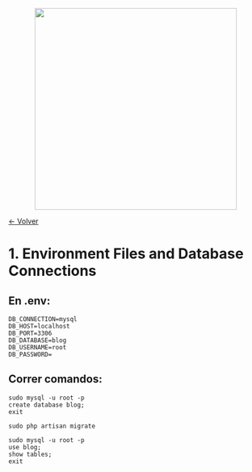 <p align="center"><a href="https://laravel.com" target="_blank"><img src="https://raw.githubusercontent.com/laravel/art/master/logo-lockup/5%20SVG/2%20CMYK/1%20Full%20Color/laravel-logolockup-cmyk-red.svg" width="400"></a></p>

[<- Volver](../../README.md)

# 1. Environment Files and Database Connections

## En .env:

    DB_CONNECTION=mysql
    DB_HOST=localhost
    DB_PORT=3306
    DB_DATABASE=blog
    DB_USERNAME=root
    DB_PASSWORD=

## Correr comandos:

    sudo mysql -u root -p
    create database blog;
    exit

    sudo php artisan migrate

    sudo mysql -u root -p
    use blog;
    show tables;
    exit